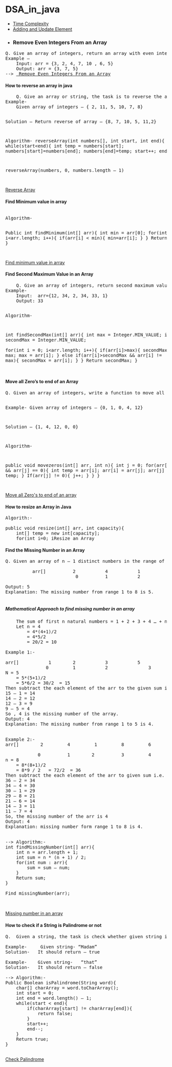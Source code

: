 ﻿# DSA_in_java

 * <a href="https://github.com/Dheeraj2002kumar/DSA_in_java/blob/main/TimeComplexity/TimeComplexity.java"> Time Complexity </a>
* <a href="https://github.com/Dheeraj2002kumar/DSA_in_java/blob/main/Adding%20or%20Updating%20elements%20in%20an%20Array/ArrayUtil.java"> Adding and Update Element</a>
* <h3>Remove Even Integers From an Array</h3>
<pre>Q. Give an array of integers, return an array with even integers removed.
Example –
	Input: arr = {3, 2, 4, 7, 10 , 6, 5}
	Output: arr = {3, 7, 5}
--> <a href="https://github.com/Dheeraj2002kumar/DSA_in_java/blob/main/Remove%20Even%20Integer/removeEvenInteger.java"> Remove Even Integers From an Array</a>
</pre>
<h4>How to reverse an array in java</h4>
<pre>
	Q. Give an array or string, the task is to reverse the array or string. 
Example-
    Given array of integers – { 2, 11, 5, 10, 7, 8}

Solution – 
    Return reverse of array – {8, 7, 10, 5, 11,2}

Algorithm-
reverseArray(int numbers[], int start, int end){
   while(start<end){
       int temp = numbers[start];
       numbers[start]=numbers[end];
       numbers[end]=temp;
       start++;
       end--;
     }
}

reverseArray(numbers, 0, numbers.length – 1)

</pre>
<a href="https://github.com/Dheeraj2002kumar/DSA_in_java/blob/main/Array/ReverseArray/ReverseArray.java">Reverse Array</a>

<h4>Find Minimum value in array</h4>
<pre> 
Algorithm-
	
Public int findMinimum(int[] arr){
     int min = arr[0];
     for(int i=1; i<arr.length; i++){
            if(arr[i] < min){
               min=arr[i];
           }
      }
     Return min;
} 

</pre>
<a href="https://github.com/Dheeraj2002kumar/DSA_in_java/blob/main/Array/MinArray/MinArray.java">Find minimum value in array</a>

<h4>Find Second Maximum Value in an Array</h4>
<pre>
	Q. Give an array of integers, return second maximum value. The second maximum value exists.
Example-
	Input:  arr={12, 34, 2, 34, 33, 1}
	Output: 33

Algorithm-

  int findSecondMax(int[] arr){
  int max = Integer.MIN_VALUE;
  int secondMax = Integer.MIN_VALUE;	
   for(int i = 0; i<arr.length; i++){
        if(arr[i]>max){
	secondMax = max;
 	max = arr[i];
	} else if(arr[i]>secondMax && arr[i] != max){
	     secondMax = arr[i];
	}
         }
        Return secondMax;
}                                                   
</pre>

<h4>Move all Zero’s to end of an Array</h4>
<pre>
Q. Given an array of integers, write a function to move all 0’s to end of it while maintaining the relative order of the non-zero elements.

Example-
	Given array of integers – {0, 1, 0, 4, 12}

Solution – 
	{1, 4, 12, 0, 0}

 Algorithm-

 public void movezeros(int[] arr, int n){
	int j = 0; 
	for(arr[i] != 0 && arr[j] == 0){
	    int temp = arr[i];
	    arr[i]  = arr[j];
	   arr[j] = temp;
	}
	If(arr[j] != 0){
	     j++;
	}
        }
    }  


</pre>
<a href="https://github.com/Dheeraj2002kumar/DSA_in_java/blob/main/Array/moveAllZeroToEnd/moveAllZeroToEnd.java">Move all Zero's to end of an array</a>

<h4>How to resize an Array in Java</h4>

<pre>
Algorith:-

public void resize(int[] arr, int capacity){
    int[] temp = new int[capacity];
    for(int i=0; i<arr.length; i++){
        temp[i]  = arr[i];
    }
    Return temp;  
}
<a href="https://github.com/Dheeraj2002kumar/DSA_in_java/blob/main/Array/resizeArray/resizeArray.java">Resize an Array</a>
</pre>


<h4>Find the Missing Number in an Array</h4>

<pre>
Q. Given an array of n – 1 distinct numbers in the range of 1 to n. Find the missing number in it.

          arr[]          2           4           1            8           6       3          7
                          0          1           2            3           4       5           6

Output: 5
Explanation: The missing number from range 1 to 8 is 5.

</pre>
<h5>Mathematical Approach to find missing number in an array</h5>

<pre>
	The sum of first n natural numbers = 1 + 2 + 3 + 4 … + n = n * (n + 1) / 2
	Let n = 4
		= 4*(4+1)/2
	 	= 4*5/2
		= 20/2 = 10

Example 1:-
	
arr[]           1        2           3           5                         4 numbers
               0         1           2               3                         1 to 5
N = 5
	= 5*(5+1)/2
	= 5*6/2	= 30/2	= 15
Then subtract the each element of the arr to the given sum i.e. 15
15 – 1 = 14
14 – 2 = 12
12 – 3 = 9
9 – 5 = 4
So , 4 is the missing number of the array.
Output: 4
Explanation: The missing number from range 1 to 5 is 4.


Example 2:-	
arr[]        2         4         1         8         6        3          7           7 --> 1 to 8
 
            0          1        2          3         4        5         6
n = 8
	= 8*(8+1)/2
	= 8*9 / 2	= 72/2	= 36
Then subtract the each element of the arr to given sum i.e. 36
36 – 2 = 34
34 – 4 = 30
30 – 1 = 29
29 – 8 = 21
21 – 6 = 14
14 – 3 = 11
11 – 7 = 4
So, the missing number of the arr is 4
Output: 4
Explanation: missing number form range 1 to 8 is 4.


--> Algorithm:-	
int findMissingNumber(int[] arr){
	int n = arr.length + 1;
	int sum = n * (n + 1) / 2;
	for(int num : arr){
		sum = sum – num;
	}
	Return sum;
}  

Find missingNumber(arr);   


</pre>

<a href="https://github.com/Dheeraj2002kumar/DSA_in_java/blob/main/Array/missingValueInArray/missingValueInArray.java">Missing number in an array</a>

<h4>How to check if a String is Palindrome or not</h4>

<pre>
Q.  Given a string, the task is check whether given string is palindrome or not.

Example-	 Given string- “Madam”
Solution-	It should return – true

Example- 	Given string-	“that”
Solution-	It should return – false

--> Algorithm:-	
Public Boolean isPalindrome(String word){
	char[] charArray = word.toCharArray();
	int start = 0;
	int end = word.length() – 1;
	while(start < end){
		if(charArray[start] != charArray[end]){
			return false;
		}
		start++;
		end--;
	}
	Return true;
}  

</pre>

<a href="https://github.com/Dheeraj2002kumar/DSA_in_java/blob/main/String/StringUtil.java">Check Palindrome</a>
